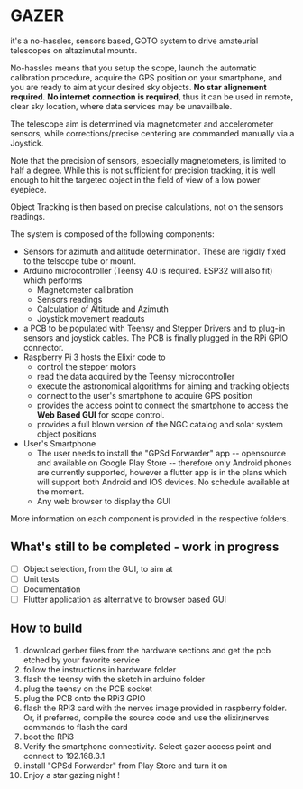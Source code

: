 # GAZER

it's a no-hassles, sensors based, GOTO system to drive amateurial telescopes on altazimutal mounts.

No-hassles means that you setup the scope, launch the automatic calibration procedure, acquire the GPS position on your smartphone, and you are ready to aim at your desired sky objects. **No star alignement required**. **No internet connection is required**, thus it can be used in remote, clear sky location, where data services may be unavailbale.

The telescope aim is determined via magnetometer and accelerometer sensors, while corrections/precise centering are commanded manually via a Joystick.

Note that the precision of sensors, especially magnetometers, is limited to half a degree. While this is not sufficient for precision tracking, it is well enough to hit the targeted object in the field of view of a low power eyepiece.

Object Tracking is then based on precise calculations, not on the sensors readings.

The system is composed of the following components:
* Sensors for azimuth and altitude determination. These are rigidly fixed to the telscope tube or mount.
* Arduino microcontroller (Teensy 4.0 is required. ESP32 will also fit) which performs
	* Magnetometer calibration
	* Sensors readings
	* Calculation of Altitude and Azimuth
	* Joystick movement readouts
* a PCB to be populated with Teensy and Stepper Drivers and to plug-in sensors and joystick cables. The PCB is finally plugged in the RPi GPIO connector.
* Raspberry Pi 3 hosts the Elixir code to
	*  control the stepper motors
	*  read the data acquired by the Teensy microcontroller
	*  execute the astronomical algorithms for aiming and tracking objects
	*  connect to the user's smartphone to acquire GPS position
	*  provides the access point to connect the smartphone to access the **Web Based GUI** for scope control.
	*  provides a full blown version of the NGC catalog and solar system object positions
* User's Smartphone
	* The user needs to install the "GPSd Forwarder" app -- opensource and available on Google Play Store -- therefore only Android phones are currently supported, however a flutter app is in the plans which will support both Android and IOS devices. No schedule available at the moment.
	* Any web browser to display the GUI

More information on each component is provided in the respective folders.

## What's still to be completed - work in progress

- [ ] Object selection, from the GUI, to aim at
- [ ] Unit tests
- [ ] Documentation
- [ ] Flutter application as alternative to browser based GUI

## How to build
1. download gerber files from the hardware sections and get the pcb etched by your favorite service
2. follow the instructions in hardware folder
3. flash the teensy with the sketch in arduino folder
4. plug the teensy on the PCB socket
5. plug the PCB onto the RPi3 GPIO
6. flash the RPi3 card with the nerves image provided in raspberry folder. Or, if preferred, compile the source code and use the elixir/nerves commands to flash the card
7. boot the RPi3
8. Verify the smartphone connectivity. Select gazer access point and connect to 192.168.3.1
9. install "GPSd Forwarder" from Play Store and turn it on
10. Enjoy a star gazing night !
